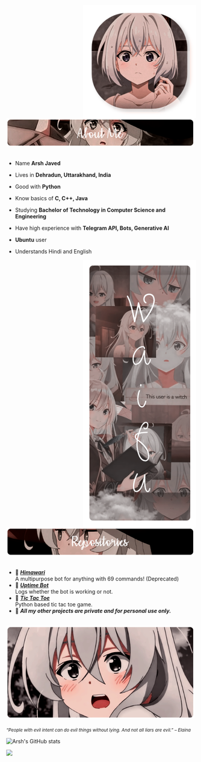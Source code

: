 <div>
<img src="./img/Profile-elaina.png" width="300" align="right" />
<br/>
<img src="./img/AboutMe-elaina.png" width="500" />
<br/>
<br/>
  
- Name **Arsh Javed**

- Lives in **Dehradun, Uttarakhand, India**

- Good with **Python**
  
- Know basics of **C, C++, Java**

- Studying **Bachelor of Technology in Computer Science and Engineering**

- Have high experience with **Telegram API, Bots, Generative AI**
  
- **Ubuntu** user

- Understands Hindi and English
<img src="./img/Waifu-elainaa.png" width="300" align="right" />
<br/>
<img src="./img/Repo-elaina.png" width="500" />
<br/>
<br/>
  
- 📗 [***Himawari***](https://github.com/ArshCypherZ/HWBot) <br/>
  A multipurpose bot for anything with 69 commands! (Deprecated)
- 📘 [***Uptime Bot***](https://github.com/ArshCypherZ/BotUptime) <br/>
  Logs whether the bot is working or not.
- 📓 [***Tic Tac Toe***](https://github.com/ArshCypherZ/tic-tac-toe) <br/>
  Python based tic tac toe game.
- 📙 ***All my other projects are private and for personal use only.***  
  

<br/>
<img src="./img/banner-elainaa.png" width="500" /><br/>
  
<sub> *“People with evil intent can do evil things without lying. And not all liars are evil.” – Elaina* </sub>
<!--
<img src="https://metrics.lecoq.io/Eilaluth?template=classic&base.header=0&base.activity=0&base.community=0&base.repositories=0&base.metadata=0&repositories=1&repositories=100&repositories.batch=100&repositories.forks=false&repositories.affiliations=owner&repositories.featured=Eilaluth%2FAyano%2CEilaluth%2FKyoko%2CEilaluth%2FKanna%2CEilaluth%2FHotaru%2CEilaluth%2FMocha&config.timezone=Asia%2FJakart"  />
-->
  
![Arsh's GitHub stats](https://github-readme-stats.vercel.app/api?username=ArshCypherZ&count_private=true&theme=midnight-purple)  
  
![](https://komarev.com/ghpvc/?username=ArshCypherZ&style=for-the-badge)
</div>
